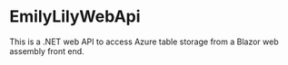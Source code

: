 # EmilyLilyWebApi
This is a .NET web API to access Azure table storage from a Blazor web assembly front end.
